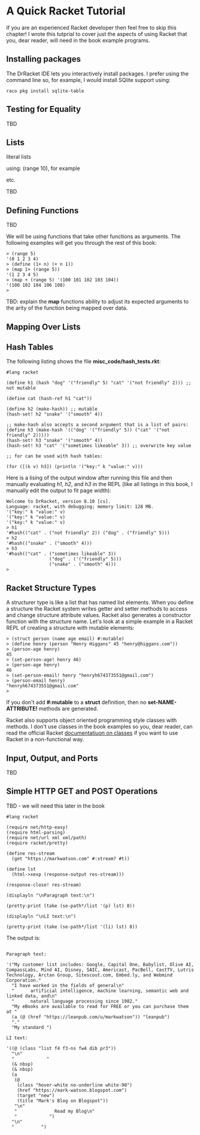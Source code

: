 # A Quick Racket Tutorial

If you are an experienced Racket developer then feel free to skip this chapter! I wrote this tutprial to cover just the aspects of using Racket that you, dear reader, will need in the book example programs.

## Installing packages

The DrRacket IDE lets you interactively install packages. I prefer using the command line so, for example, I would install SQlite support using:

    raco pkg install sqlite-table

## Testing for Equality

TBD

## Lists

literal lists

using: (range 10), for example

etc.

TBD

## Defining Functions

TBD

We will be using functions that take other functions as arguments. The following examples will get you through the rest of this book:

```racket
> (range 5)
'(0 1 2 3 4)
> (define (1+ n) (+ n 1))
> (map 1+ (range 5))
'(1 2 3 4 5)
> (map + (range 5) '(100 101 102 103 104))
'(100 102 104 106 108)
> 
```
TBD: explain the **map** functions ability to adjust its expected arguments to the arity of the function being mapped over data.

## Mapping Over Lists


## Hash Tables

The following listing shows the file **misc_code/hash_tests.rkt**:

```racket
#lang racket

(define h1 (hash "dog" '("friendly" 5) "cat" '("not friendly" 2))) ;; not mutable

(define cat (hash-ref h1 "cat"))

(define h2 (make-hash)) ;; mutable
(hash-set! h2 "snake" '("smooth" 4))

;; make-hash also accepts a second argument that is a list of pairs:
(define h3 (make-hash '(("dog" '("friendly" 5)) ("cat" '("not friendly" 2)))))
(hash-set! h3 "snake" '("smooth" 4))
(hash-set! h3 "cat" '("sometimes likeable" 3)) ;; overwrite key value

;; for can be used with hash tables:

(for ([(k v) h3]) (println '("key:" k "value:" v)))
```

Here is a lising of the output window after running this file and then manually evaluating *h1*, *h2*, and *h3* in the REPL (like all listings in this book, I manually edit the output to fit page width):

```
Welcome to DrRacket, version 8.10 [cs].
Language: racket, with debugging; memory limit: 128 MB.
'("key:" k "value:" v)
'("key:" k "value:" v)
'("key:" k "value:" v)
> h1
'#hash(("cat" . ("not friendly" 2)) ("dog" . ("friendly" 5)))
> h2
'#hash(("snake" . ("smooth" 4)))
> h3
'#hash(("cat" . ("sometimes likeable" 3))
                ("dog" . ('("friendly" 5)))
                ("snake" . ("smooth" 4)))
> 
```

## Racket Structure Types

A structurer type is like a list that has named list elements. When you define a structure the Racket system writes getter and setter methods to access and change structure attribute values. Racket also generates a constructor function with the structure name. Let's look at a simple example in a Racket REPL of creating a structure with mutable elements:

```racket
> (struct person (name age email) #:mutable)
> (define henry (person "Henry Higgans" 45 "henry@higgans.com"))
> (person-age henry)
45
> (set-person-age! henry 46)
> (person-age henry)
46
> (set-person-email! henry "henryh674373551@gmail.com")
> (person-email henry)
"henryh674373551@gmail.com"
> 
```

If you don't add **#:mutable** to a **struct** definition, then no **set-NAME-ATTRIBUTE!** methods are generated.

Racket also supports object oriented programming style classes with methods. I don't use classes in the book examples so you, dear reader, can read the official Racket [documentatiuon on classes](https://docs.racket-lang.org/guide/classes.html) if you want to use Racket in a non-functional way.

## Input, Output, and Ports

TBD


## Simple HTTP GET and POST Operations 

TBD - we will need this later in the book

```racket
#lang racket

(require net/http-easy)
(require html-parsing)
(require net/url xml xml/path)
(require racket/pretty)

(define res-stream
  (get "https://markwatson.com" #:stream? #t))

(define lst
  (html->xexp (response-output res-stream)))

(response-close! res-stream)

(displayln "\nParagraph text:\n")

(pretty-print (take (se-path*/list '(p) lst) 8))

(displayln "\nLI text:\n")

(pretty-print (take (se-path*/list '(li) lst) 8))
```

The output is:

```

Paragraph text:

'("My customer list includes: Google, Capital One, Babylist, Olive AI, CompassLabs, Mind AI, Disney, SAIC, Americast, PacBell, CastTV, Lutris Technology, Arctan Group, Sitescout.com, Embed.ly, and Webmind Corporation."
  "I have worked in the fields of general\n"
  "      artificial intelligence, machine learning, semantic web and linked data, and\n"
  "      natural language processing since 1982."
  "My eBooks are available to read for FREE or you can purchase them at "
  (a (@ (href "https://leanpub.com/u/markwatson")) "leanpub")
  "."
  "My standard ")

LI text:

'((@ (class "list f4 f3-ns fw4 dib pr3"))
  "\n"
  "            "
  (& nbsp)
  (& nbsp)
  (a
   (@
    (class "hover-white no-underline white-90")
    (href "https://mark-watson.blogspot.com")
    (target "new")
    (title "Mark's Blog on Blogspot"))
   "\n"
   "              Read my Blog\n"
   "            ")
  "\n"
  "          ")
```

